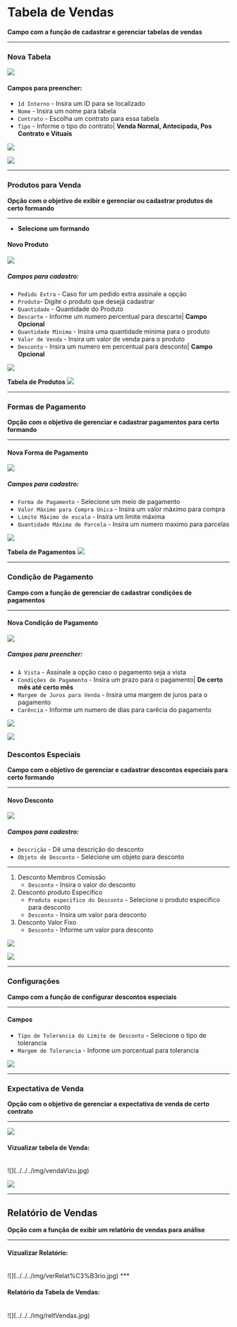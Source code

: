 # Tabela de Vendas 
**Campo com a função de cadastrar e gerenciar tabelas de vendas**
***

### Nova Tabela

![](../../../img/novaTabelaVendas.png)

#### **Campos para preencher**:

* `Id Interno` - Insira um ID para se localizado
* `Nome` - Insira um nome para tabela
* `Contrato` - Escolha um contrato para essa tabela
* `Tipo` - Informe o tipo do contrato| **Venda Normal, Antecipada, Pos Contrato e Vituais**

![](../../../img/cadastroTabelaVendas.png)

![](../../../img/seUmDia.jpg)
***
### Produtos para Venda
**Opção com o objetivo de exibir e gerenciar ou cadastrar produtos de certo formando**
***

* **Selecione um formando**

#### Novo Produto

![](../../../img/novoProduto2.png)

##### **Campos para cadastro**:

* `Pedido Extra` - Caso for um pedido extra assinale a opção
* `Produto`- Digite o produto que desejá cadastrar
* `Quantidade` - Quantidade do Produto
* `Descarte` - Informe um numero percentual para descarte| **Campo Opcional**
* `Quantidade Mínima` - Insira uma quantidade mínima para o produto
* `Valor de Venda` - Insira um valor de venda para o produto
* `Desconto` - Insira um numero em percentual para desconto| **Campo Opcional**

![](../../../img/cadastroProduto3.png)


**Tabela de Produtos**
![](../../../img/tabelaProdutos2.jpg)
***

### Formas de Pagamento
**Opção com o objetivo de gerenciar e cadastrar pagamentos para certo formando**
***

#### Nova Forma de Pagamento
![](../../../img/novaFormaDePagamento.png)


##### **Campos para cadastro**:

* `Forma de Pagamento` - Selecione um meio de pagamento
* `Valor Máximo para Compra Unica` - Insira um valor máximo para compra
* `Limite Máximo de escala` - Insira um limite máxima
* `Quantidade Máxima de Parcela` - Insira um numero maximo para parcelas

![](../../../img/cadastroFormaDePagamento.png)


**Tabela de Pagamentos**
![](../../../img/tabelapagamento2.jpg)
***

### Condição de Pagamento
**Campo com a função de gerenciar de cadastrar condições de pagamentos**
***

#### Nova Condição de Pagamento

![](../../../img/novaCondicaoDePagamento.png)


##### **Campos para preencher**:

* `À Vista` - Assinale a opção caso o pagamento seja a vista
* `Condições de Pagamento` - Insira um prazo para o pagamento| **De certo mês até certo mês**
* `Margem de Juros para Venda` - Insira uma margem de juros para o pagamento
* `Carência` - Informe um numero de dias para carêcia do pagamento

![](../../../img/cadastroCondicaoPagamento.png)

![](../../../img/tabelaCondicao.jpg)

### Descontos Especiais
**Campo com o objetivo de gerenciar e cadastrar descontos especiais para certo formando**
***

#### Novo Desconto

![](../../../img/novoDesconto.png)

##### **Campos para cadastro**:

* `Descrição` - Dê uma descrição do desconto
* `Objeto de Desconto` - Selecione um objeto para desconto
***
1. Desconto Membros Comissão
    - `Desconto` - Insira o valor do desconto
2. Desconto produto Especifico
    - `Produto especifico do Desconto` - Selecione o produto especifico para desconto
    - `Desconto` - Insira um valor para desconto
3. Desconto Valor Fixo 
    - `Desconto` - Informe um valor para desconto


![](../../../img/cadastroDesconto.png)

![](../../../img/tabelaDesconto.jpg)
***
### Configurações
**Campo com a função de configurar descontos especiais**
***

#### **Campos**

* `Tipo de Tolerancia do Limite de Desconto` - Selecione o tipo de tolerancia
* `Margem de Tolerancia` - Informe um porcentual para tolerancia

![](../../../img/configura%C3%A7%C3%A3o.jpg)

***

### Expectativa de Venda
**Opção com o objetivo de gerenciar a expectativa de venda de certo contrato**
***

![](../../../img/tabelaVendas.jpg)

#### **Vizualizar tabela de Venda**:
<br>
![](../../../img/vendaVizu.jpg)

![](../../../img/editaPora.jpg)

***

## Relatório de Vendas
**Opção com a função de exibir um relatório de vendas para análise**
***

#### Vizualizar Relatório:
<br>
![](../../../img/verRelat%C3%B3rio.jpg)
***

#### Relatório da Tabela de Vendas:
<br>
![](../../../img/reltVendas.jpg)